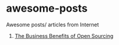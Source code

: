 # awesome-posts
Awesome posts/ articles from Internet

1. [The Business Benefits of Open Sourcing](https://github.com/dominhhai/awesome-posts/blob/master/business-benefits-open-sourcing-kevin-scott.md)
